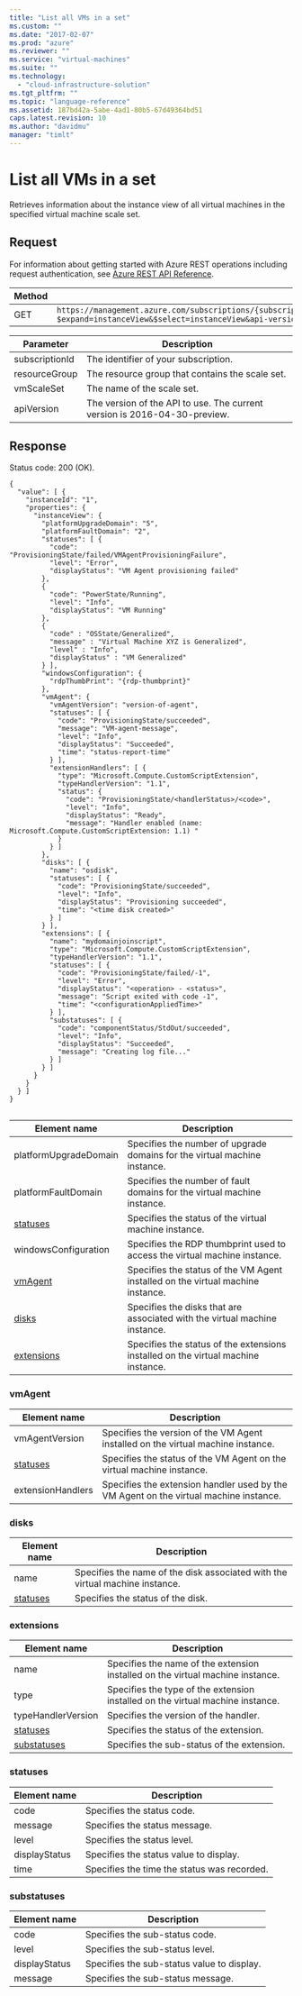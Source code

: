 ```yaml
---
title: "List all VMs in a set"
ms.custom: ""
ms.date: "2017-02-07"
ms.prod: "azure"
ms.reviewer: ""
ms.service: "virtual-machines"
ms.suite: ""
ms.technology: 
  - "cloud-infrastructure-solution"
ms.tgt_pltfrm: ""
ms.topic: "language-reference"
ms.assetid: 187bd42a-5abe-4ad1-80b5-67d49364bd51
caps.latest.revision: 10
ms.author: "davidmu"
manager: "timlt"
---
```

# List all VMs in a set
Retrieves information about the instance view of all virtual machines in the specified virtual machine scale set.    
    
## Request    

For information about getting started with Azure REST operations including request authentication, see [Azure REST API Reference](../../index.md).  
    
|Method|Request URI|    
|------------|-----------------|    
|GET|`https://management.azure.com/subscriptions/{subscriptionId}/resourceGroups/{resourceGroup}/providers/Microsoft.Compute/VirtualMachineScaleSets/{vmScaleSet}/virtualMachines?$expand=instanceView&$select=instanceView&api-version={apiVersion}`| 

| Parameter | Description |
| --------- | ----------- |
| subscriptionId | The identifier of your subscription. |
| resourceGroup | The resource group that contains the scale set. |
| vmScaleSet | The name of the scale set. |
| apiVersion | The version of the API to use. The current version is 2016-04-30-preview. |   
    
## Response    
Status code: 200 (OK).    
    
```    
{    
  "value": [ {    
    "instanceId": "1",    
    "properties": {    
      "instanceView": {    
        "platformUpgradeDomain": "5",    
        "platformFaultDomain": "2",     
        "statuses": [ {     
          "code": "ProvisioningState/failed/VMAgentProvisioningFailure",     
          "level": "Error",     
          "displayStatus": "VM Agent provisioning failed"     
        },     
        {     
          "code": "PowerState/Running",     
          "level": "Info",     
          "displayStatus": "VM Running"     
        },    
        {     
          "code" : "OSState/Generalized",     
          "message" : "Virtual Machine XYZ is Generalized",     
          "level" : "Info",     
          "displayStatus" : "VM Generalized"     
        } ],     
        "windowsConfiguration": {     
          "rdpThumbPrint": "{rdp-thumbprint}"     
        },     
        "vmAgent": {     
          "vmAgentVersion": "version-of-agent",     
          "statuses": [ {     
            "code": "ProvisioningState/succeeded",     
            "message": "VM-agent-message",     
            "level": "Info",     
            "displayStatus": "Succeeded",     
            "time": "status-report-time"     
          } ],     
          "extensionHandlers": [ {     
            "type": "Microsoft.Compute.CustomScriptExtension",     
            "typeHandlerVersion": "1.1",     
            "status": {     
              "code": "ProvisioningState/<handlerStatus>/<code>",     
              "level": "Info",     
              "displayStatus": "Ready",     
              "message": "Handler enabled (name: Microsoft.Compute.CustomScriptExtension: 1.1) "     
            }     
          } ]     
        },      
        "disks": [ {     
          "name": "osdisk",     
          "statuses": [ {     
            "code": "ProvisioningState/succeeded",     
            "level": "Info",     
            "displayStatus": "Provisioning succeeded",     
            "time": "<time disk created>"     
          } ]     
        } ],     
        "extensions": [ {     
          "name": "mydomainjoinscript",     
          "type": "Microsoft.Compute.CustomScriptExtension",    
          "typeHandlerVersion": "1.1",     
          "statuses": [ {     
            "code": "ProvisioningState/failed/-1",     
            "level": "Error",     
            "displayStatus": "<operation> - <status>",     
            "message": "Script exited with code -1",     
            "time": "<configurationAppliedTime>"     
          } ],     
          "substatuses": [ {     
            "code": "componentStatus/StdOut/succeeded",     
            "level": "Info",     
            "displayStatus": "Succeeded",     
            "message": "Creating log file..."     
          } ]     
        } ]      
      }    
    }    
  } ]    
}    
    
```    
    
|Element name|Description|    
|------------------|-----------------|    
|platformUpgradeDomain|Specifies the number of upgrade domains for the virtual machine instance.|    
|platformFaultDomain|Specifies the number of fault domains for the virtual machine instance.|    
|[statuses](#statuses)|Specifies the status of the virtual machine instance.|    
|windowsConfiguration|Specifies the RDP thumbprint used to access the virtual machine instance.|    
|[vmAgent](#vmAgent)|Specifies the status of the VM Agent installed on the virtual machine instance.|    
|[disks](#disks)|Specifies the disks that are associated with the virtual machine instance.|    
|[extensions](#extensions)|Specifies the status of the extensions installed on the virtual machine instance.|    
    
###  <a name="vmAgent"></a> vmAgent    
    
|Element name|Description|    
|------------------|-----------------|    
|vmAgentVersion|Specifies the version of the VM Agent installed on the virtual machine instance.|    
|[statuses](#statuses)|Specifies the status of the VM Agent on the virtual machine instance.|    
|extensionHandlers|Specifies the extension handler used by the VM Agent on the virtual machine instance.|    
    
###  <a name="disks"></a> disks    
    
|Element name|Description|    
|------------------|-----------------|    
|name|Specifies the name of the disk associated with the virtual machine instance.|    
|[statuses](#statuses)|Specifies the status of the disk.|    
    
###  <a name="extensions"></a> extensions    
    
|Element name|Description|    
|------------------|-----------------|    
|name|Specifies the name of the extension installed on the virtual machine instance.|    
|type|Specifies the type of the extension installed on the virtual machine instance.|    
|typeHandlerVersion|Specifies the version of the handler.|    
|[statuses](#statuses)|Specifies the status of the extension.|    
|[substatuses](#substatuses)|Specifies the sub-status of the extension.|    
    
###  <a name="statuses"></a> statuses    
    
|Element name|Description|    
|------------------|-----------------|    
|code|Specifies the status code.|    
|message|Specifies the status message.|    
|level|Specifies the status level.|    
|displayStatus|Specifies the status value to display.|    
|time|Specifies the time the status was recorded.|    
    
###  <a name="substatuses"></a> substatuses    
    
|Element name|Description|    
|------------------|-----------------|    
|code|Specifies the sub-status code.|    
|level|Specifies the sub-status level.|    
|displayStatus|Specifies the sub-status value to display.|    
|message|Specifies the sub-status message.|